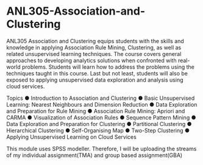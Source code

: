 # ANL305-Association-and-Clustering

ANL305 Association and Clustering equips students with the skills and knowledge in applying Association Rule Mining, Clustering, as well as related unsupervised learning techniques. The course covers general approaches to developing analytics solutions when confronted with real-world problems. Students will learn how to address the problems using the techniques taught in this course. Last but not least, students will also be exposed to applying unsupervised data exploration and analysis using cloud services.

Topics
● Introduction to Association and Clustering
● Basic Unsupervised Learning: Nearest Neighbours and Dimension Reduction
● Data Exploration and Preparation for Rule Mining
● Association Rule Mining: Apriori and CARMA
● Visualization of Association Rules
● Sequence Pattern Mining
● Data Exploration and Preparation for Clustering
● Partitional Clustering
● Hierarchical Clustering
● Self-Organising Map
● Two-Step Clustering
● Applying Unsupervised Learning on Cloud Services

This module uses SPSS modeller. Therefore, I will be uploading the streams of my individual assignment(TMA) and group based assignment(GBA)
